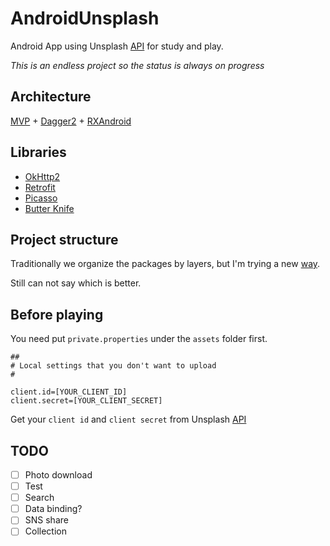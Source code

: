 # AndroidUnsplash

Android App using Unsplash [API](https://unsplash.com/developers) for study and play.

*This is an endless project so the status is always on progress*

## Architecture

[MVP](https://github.com/googlesamples/android-architecture) + [Dagger2](https://google.github.io/dagger/) + [RXAndroid](https://github.com/ReactiveX/RxAndroid)

## Libraries

- [OkHttp2](http://square.github.io/okhttp/)
- [Retrofit](https://square.github.io/retrofit/)
- [Picasso](http://square.github.io/picasso/)
- [Butter Knife](http://jakewharton.github.io/butterknife/)

## Project structure

Traditionally we organize the packages by layers, but I'm trying a new [way](https://medium.com/@cesarmcferreira/package-by-features-not-layers-2d076df1964d#.crq09v17m).

Still can not say which is better.

## Before playing
You need put `private.properties` under the `assets` folder first.
```
##
# Local settings that you don't want to upload
#

client.id=[YOUR_CLIENT_ID]
client.secret=[YOUR_CLIENT_SECRET]
```
Get your `client id` and `client secret` from Unsplash [API](https://unsplash.com/developers)

## TODO
- [ ] Photo download
- [ ] Test
- [ ] Search
- [ ] Data binding?
- [ ] SNS share
- [ ] Collection